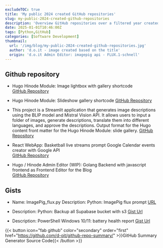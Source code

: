 ```yaml
---
excludeTOC: true
title: 'My public 2024 created GitHub repositories'
slug: my-public-2024-created-github-repositories
description: 'Overview GitHub repositories over a filtered year created with python'
date: 2025-01-01T10:46:00Z
tags: [Python,GitHub]
categories: [Software Development]
thumbnail:
  url: '/img/blog/my-public-2024-created-github-repositories.jpg'
  author: 'd.o.it - image created based on the title' 
  origin: 'd.o.it Admin Editor: imagepig api - FLUX.1-schnell'
---
```


## Github repository

- Hugo Hinode Module: Image lightbox with gallery shortcode  
  [GitHub Repository](https://github.com/d-oit/hinode-mod-image-lightbox-gallery)

- Hugo Hinode Module: Slideshow gallery shortcode 
  [GitHub Repository](https://github.com/d-oit/hinode-mod-slideshow-gallery)

- This project is a Streamlit application that generates image descriptions using the BLIP model and Mistral Vision API. It allows users to input a folder of images, generate descriptions, translate them into different languages, and approve the descriptions. 
Output format for the Hugo content front matter for the Hugo Hinode Module: slide gallery.
  [GitHub Repository](https://github.com/d-oit/blip_mistral_image_description_output)

- React WebApp: Basketball live streams prompt Google Calendar events creator with Google API  
  [GitHub Repository](https://github.com/d-oit/basketball-streams-to-calendar-ai-prompt)

- Hugo / Hinode Admin Editor (WIP): Golang Backend with javascript frontend as Frontend Editor for the Blog  
  [GitHub Repository](https://github.com/d-oit/d-oit.github.io/tree/main/adminEditor)

## Gists

- Name: ImagePig_flux.py
  Description: Python: ImagePig flux prompt
  [URL](https://gist.github.com/d-oit/1932422802e61af694eaea06cb71e869)

- Description: Python: Backup all Supabase bucket with s3
  [Gist Url](https://gist.github.com/d-oit/55c673d1e809bcd02d3bdbd08c589fa7)

- Description: PowerShell Windows 10/11: battery health report
  [Gist Url](https://gist.github.com/d-oit/0e8cb69d5fb5f0584336c893ee75ad9c)


{{< button icon="fab github" color="secondary" order="first" href="https://github.com/d-oit/github-repo-summary/" >}}GitHub Summary Generator Source Code{{< /button >}}
